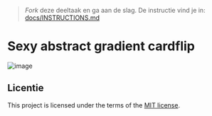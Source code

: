 > _Fork_ deze deeltaak en ga aan de slag. 
De instructie vind je in: [docs/INSTRUCTIONS.md](docs/INSTRUCTIONS.md)

# Sexy abstract gradient cardflip

![image](https://github.com/Duneyasaleh/back-to-static-creative-coding/assets/54691201/e3a4b1c6-2359-47f3-8f79-b02abb90024a)


## Licentie

This project is licensed under the terms of the [MIT license](./LICENSE).
